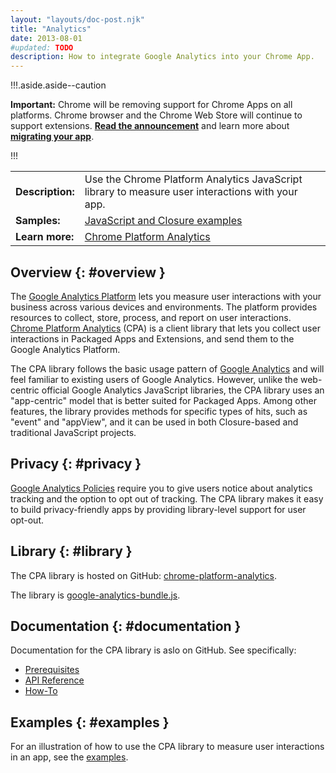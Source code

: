 ```yaml
---
layout: "layouts/doc-post.njk"
title: "Analytics"
date: 2013-08-01
#updated: TODO
description: How to integrate Google Analytics into your Chrome App.
---
```


!!!.aside.aside--caution

**Important:** Chrome will be removing support for Chrome Apps on all platforms. Chrome browser and
the Chrome Web Store will continue to support extensions. [**Read the announcement**][1] and learn
more about [**migrating your app**][2].

!!!

<table class="intro"><tbody><tr><td><strong>Description:</strong></td><td>Use the Chrome Platform Analytics JavaScript library to measure user interactions with your app.</td></tr><tr><td><strong>Samples:</strong></td><td><a href="https://github.com/GoogleChrome/chrome-platform-analytics/tree/master/src/example">JavaScript and Closure examples</a></td></tr><tr><td><strong>Learn&nbsp;more:</strong></td><td><a href="https://github.com/GoogleChrome/chrome-platform-analytics/wiki">Chrome Platform Analytics</a></td></tr></tbody></table>

## Overview {: #overview }

The [Google Analytics Platform][5] lets you measure user interactions with your business across
various devices and environments. The platform provides resources to collect, store, process, and
report on user interactions. [Chrome Platform Analytics][6] (CPA) is a client library that lets you
collect user interactions in Packaged Apps and Extensions, and send them to the Google Analytics
Platform.

The CPA library follows the basic usage pattern of [Google Analytics][7] and will feel familiar to
existing users of Google Analytics. However, unlike the web-centric official Google Analytics
JavaScript libraries, the CPA library uses an "app-centric" model that is better suited for Packaged
Apps. Among other features, the library provides methods for specific types of hits, such as "event"
and "appView", and it can be used in both Closure-based and traditional JavaScript projects.

## Privacy {: #privacy }

[Google Analytics Policies][8] require you to give users notice about analytics tracking and the
option to opt out of tracking. The CPA library makes it easy to build privacy-friendly apps by
providing library-level support for user opt-out.

## Library {: #library }

The CPA library is hosted on GitHub: [chrome-platform-analytics][9].

The library is [google-analytics-bundle.js][10].

## Documentation {: #documentation }

Documentation for the CPA library is aslo on GitHub. See specifically:

- [Prerequisites][11]
- [API Reference][12]
- [How-To][13]

## Examples {: #examples }

For an illustration of how to use the CPA library to measure user interactions in an app, see the
[examples][14].

[1]: https://blog.chromium.org/2020/01/moving-forward-from-chrome-apps.html
[2]: https://developer.chrome.com/apps/migration
[3]: https://github.com/GoogleChrome/chrome-platform-analytics/tree/master/src/example
[4]: https://github.com/GoogleChrome/chrome-platform-analytics/wiki
[5]: https://developers.google.com/analytics/devguides/platform/
[6]: https://github.com/GoogleChrome/chrome-platform-analytics/wiki
[7]: http://www.google.com/analytics/index.html
[8]: https://developers.google.com/analytics/devguides/collection/protocol/policy
[9]: https://github.com/GoogleChrome/chrome-platform-analytics
[10]:
  https://github.com/GoogleChrome/chrome-platform-analytics/blob/master/google-analytics-bundle.js
[11]: https://github.com/GoogleChrome/chrome-platform-analytics/wiki#prerequisites
[12]: https://github.com/GoogleChrome/chrome-platform-analytics/wiki#api-reference
[13]: https://github.com/GoogleChrome/chrome-platform-analytics/wiki#how-to
[14]: https://github.com/GoogleChrome/chrome-platform-analytics/tree/master/src/example
